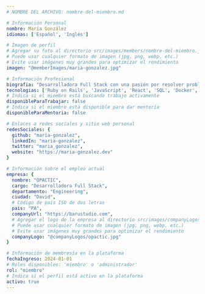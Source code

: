 ```yaml
---
# NOMBRE DEL ARCHIVO: nombre-del-miembro.md

# Información Personal
nombre: María González
idiomas: ['Español', 'Inglés']

# Imagen de perfil
# Agregar su foto al directorio src/images/members/nombre-del-miembro.jpg
# Puede usar cualquier formato de imagen (jpg, png, webp, etc.)
# Evite usar imágenes muy grandes para optimizar el rendimiento
imagen: "@memberImages/maria-gonzalez.jpg"

# Información Profesional
biografia: "Desarrolladora Full Stack con una pasión por resolver problemas complejos y entregar soluciones centradas en el usuario."
tecnologias: ['Ruby on Rails', 'JavaScript', 'React', 'SQL', 'Docker', 'Vue.js', 'GraphQL']
# Indica si el miembro está buscando trabajo activamente
disponibleParaTrabajar: false
# Indica si el miembro está disponible para dar mentoría
disponibleParaMentoria: false

# Enlaces a redes sociales y sitio web personal
redesSociales: {
  github: "maria-gonzalez",
  linkedIn: "maria-gonzalez",
  twitter: "maria_gonzalez",
  website: "https://maria-gonzalez.dev"
}

# Información sobre el empleo actual
empresa: {
  nombre: "OPACTIC",
  cargo: "Desarrolladora Full Stack",
  departamento: "Engineering",
  ciudad: "David",
  # Código de país ISO de dos letras
  pais: "PA",
  companyUrl: "https://barustudio.com",
  # Agregar el logo de la empresa al directorio src/images/companyLogos/nombre-de-la-empresa.jpg
  # Puede usar cualquier formato de imagen (jpg, png, webp, etc.)
  # Evite usar imágenes muy grandes para optimizar el rendimiento
  companyLogo: "@companyLogos/opactic.jpg"
}

# Información de membresía en la plataforma
fechaIngreso: 2024-01-01
# Roles disponibles: 'miembro' o 'administrador'
rol: "miembro"
# Indica si el perfil está activo en la plataforma
activo: true
---
```

